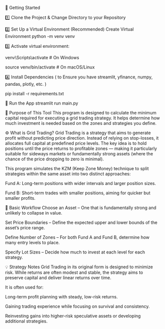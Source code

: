 🚀 Getting Started

1️⃣ Clone the Project & Change Directory to your Repository

2️⃣ Set Up a Virtual Environment (Recommended)
Create Virtual Environment
python -m venv venv

3️⃣  Activate virtual environment:

venv\Scripts\activate # On Windows

source venv/bin/activate # On macOS/Linux


4️⃣ Install Dependencies ( to Ensure you have streamlit, yfinance, numpy, pandas, plotly, etc. )

pip install -r requirements.txt


🧪 Run the App
streamlit run main.py 







🧠 Purpose of This Tool
This program is designed to calculate the minimum capital required for executing a grid trading strategy. It helps determine how much investment is needed based on the zones and strategies you define.

⚙️ What is Grid Trading?
Grid Trading is a strategy that aims to generate profit without predicting price direction. Instead of relying on stop-losses, it allocates full capital at predefined price levels. The key idea is to hold positions until the price returns to profitable zones — making it particularly suitable for sideways markets or fundamentally strong assets (where the chance of the price dropping to zero is minimal).

This program simulates the KZM (Keep Zone Money) technique to split strategies within the same asset into two distinct approaches:

Fund A: Long-term positions with wider intervals and larger position sizes.

Fund B: Short-term trades with smaller positions, aiming for quicker but smaller profits.

🧭 Basic Workflow
Choose an Asset – One that is fundamentally strong and unlikely to collapse in value.

Set Price Boundaries – Define the expected upper and lower bounds of the asset’s price range.

Define Number of Zones – For both Fund A and Fund B, determine how many entry levels to place.

Specify Lot Sizes – Decide how much to invest at each level for each strategy.

💡 Strategy Notes
Grid Trading in its original form is designed to minimize risk. While returns are often modest and stable, the strategy aims to preserve capital and deliver linear returns over time.

It is often used for:

Long-term profit planning with steady, low-risk returns.

Gaining trading experience while focusing on survival and consistency.

Reinvesting gains into higher-risk speculative assets or developing additional strategies.
